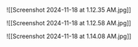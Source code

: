 ![[Screenshot 2024-11-18 at 1.12.35 AM.jpg]]

![[Screenshot 2024-11-18 at 1.12.58 AM.jpg]]

![[Screenshot 2024-11-18 at 1.14.08 AM.jpg]]